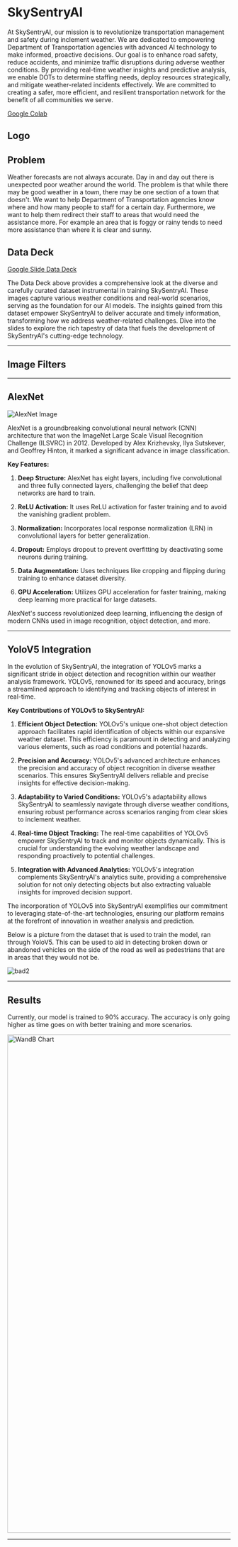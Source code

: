 # SkySentryAI
At SkySentryAI, our mission is to revolutionize transportation management and safety during inclement weather. We are dedicated to empowering Department of Transportation agencies with advanced AI technology to make informed, proactive decisions. Our goal is to enhance road safety, reduce accidents, and minimize traffic disruptions during adverse weather conditions. By providing real-time weather insights and predictive analysis, we enable DOTs to determine staffing needs, deploy resources strategically, and mitigate weather-related incidents effectively. We are committed to creating a safer, more efficient, and resilient transportation network for the benefit of all communities we serve.

[Google Colab](https://colab.research.google.com/drive/1K-pTGXAS7mLuoOrqYQJywbDwmwagDsav#scrollTo=MJjTOJXQY7L2)
## Logo

## Problem
Weather forecasts are not always accurate. Day in and day out there is unexpected poor weather around the world. The problem is that while there may be good weather in a town, there may be one section of a town that doesn't. We want to help Department of Transportation agencies know where and how many people to staff for a certain day. Furthermore, we want to help them redirect their staff to areas that would need the assistance more. For example an area that is foggy or rainy tends to need more assistance than where it is clear and sunny.

##  Data Deck
[Google Slide Data Deck](https://docs.google.com/presentation/d/1JuHDfsJL5S2unNAP_6iWqWC_wB_WmdSKYS6D0M1KvJ8/edit?usp=sharing)

The Data Deck above provides a comprehensive look at the diverse and carefully curated dataset instrumental in training SkySentryAI. These images capture various weather conditions and real-world scenarios, serving as the foundation for our AI models. The insights gained from this dataset empower SkySentryAI to deliver accurate and timely information, transforming how we address weather-related challenges. Dive into the slides to explore the rich tapestry of data that fuels the development of SkySentryAI's cutting-edge technology.

---

## Image Filters

---

## AlexNet
![AlexNet Image](https://miro.medium.com/v2/resize:fit:1400/1*bD_DMBtKwveuzIkQTwjKQQ.png)

AlexNet is a groundbreaking convolutional neural network (CNN) architecture that won the ImageNet Large Scale Visual Recognition Challenge (ILSVRC) in 2012. Developed by Alex Krizhevsky, Ilya Sutskever, and Geoffrey Hinton, it marked a significant advance in image classification.

**Key Features:**

1. **Deep Structure:** AlexNet has eight layers, including five convolutional and three fully connected layers, challenging the belief that deep networks are hard to train.

2. **ReLU Activation:** It uses ReLU activation for faster training and to avoid the vanishing gradient problem.

3. **Normalization:** Incorporates local response normalization (LRN) in convolutional layers for better generalization.

4. **Dropout:** Employs dropout to prevent overfitting by deactivating some neurons during training.

5. **Data Augmentation:** Uses techniques like cropping and flipping during training to enhance dataset diversity.

6. **GPU Acceleration:** Utilizes GPU acceleration for faster training, making deep learning more practical for large datasets.

AlexNet's success revolutionized deep learning, influencing the design of modern CNNs used in image recognition, object detection, and more.

---

## YoloV5 Integration
In the evolution of SkySentryAI, the integration of YOLOv5 marks a significant stride in object detection and recognition within our weather analysis framework. YOLOv5, renowned for its speed and accuracy, brings a streamlined approach to identifying and tracking objects of interest in real-time.

**Key Contributions of YOLOv5 to SkySentryAI:**

1. **Efficient Object Detection:** YOLOv5's unique one-shot object detection approach facilitates rapid identification of objects within our expansive weather dataset. This efficiency is paramount in detecting and analyzing various elements, such as road conditions and potential hazards.

2. **Precision and Accuracy:** YOLOv5's advanced architecture enhances the precision and accuracy of object recognition in diverse weather scenarios. This ensures SkySentryAI delivers reliable and precise insights for effective decision-making.

3. **Adaptability to Varied Conditions:** YOLOv5's adaptability allows SkySentryAI to seamlessly navigate through diverse weather conditions, ensuring robust performance across scenarios ranging from clear skies to inclement weather.

4. **Real-time Object Tracking:** The real-time capabilities of YOLOv5 empower SkySentryAI to track and monitor objects dynamically. This is crucial for understanding the evolving weather landscape and responding proactively to potential challenges.

5. **Integration with Advanced Analytics:** YOLOv5's integration complements SkySentryAI's analytics suite, providing a comprehensive solution for not only detecting objects but also extracting valuable insights for improved decision support.

The incorporation of YOLOv5 into SkySentryAI exemplifies our commitment to leveraging state-of-the-art technologies, ensuring our platform remains at the forefront of innovation in weather analysis and prediction.

Below is a picture from the dataset that is used to train the model, ran through YoloV5. This can be used to aid in detecting broken down or abandoned vehicles on the side of the road as well as pedestrians that are in areas that they would not be.

![bad2](https://github.com/xSyphyr/SkySentryAI/assets/143010034/8a094bb7-692b-462a-a90a-7e9015dda15b)


---

## Results
Currently, our model is trained to 90% accuracy. The accuracy is only going higher as time goes on with better training and more scenarios.

<img width="1124" alt="WandB Chart" src="https://github.com/xSyphyr/SkySentryAI/assets/143010034/0dd04f17-3aae-436a-b37b-6823510c652e">


---
